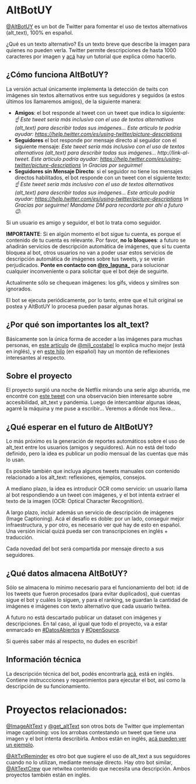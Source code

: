 # AltBotUY

[@AltBotUY](https://twitter.com/AltBotUY) es un bot de Twitter para fomentar el uso de textos alternativos (alt_text), 
100% en español.

¿Qué es un texto alternativo? Es un texto breve que describe la imagen para quienes no pueden verla. Twitter permite 
descripciones de hasta 1000 caracteres por imagen y [acá](https://help.twitter.com/es/using-twitter/picture-descriptions)
hay un tutorial que explica cómo hacerlo.

## ¿Cómo funciona AltBotUY?
La versión actual únicamente implementa la detección de twits con imágenes sin textos alternativos entre sus 
seguidores y seguidos (a estos últimos los llamaremos amigos), de la siguiente manera:

* **Amigos**: el bot responde al tweet con un tweet que indica lo siguiente:
       _☝️ Este tweet sería más inclusivo con el uso de textos alternativos (alt_text) para 
       describir  todas sus imágenes... Este artículo te podría ayudar: 
       https://help.twitter.com/es/using-twitter/picture-descriptions_
* **Seguidores** el bot responde por mensaje directo al seguidor con el siguiente mensaje: 
     _Este tweet sería más inclusivo con el uso de textos alternativos (alt_text) para describir todas sus imágenes... http://link-al-tweet. Este artículo podría ayudar: https://help.twitter.com/es/using-twitter/picture-descriptions \n 
      Gracias por seguirme!_
* **Seguidores sin Mensaje Directo**: si el seguidor no tiene los mensajes directos habilitados, el bot responde con un tweet con el
 siguiente texto: 
 _☝️ Este tweet sería más inclusivo con el uso de textos alternativos (alt_text) para 
        describir todas sus imágenes... Este artículo podría ayudar: 
        https://help.twitter.com/es/using-twitter/picture-descriptions \n Gracias por seguirme! Mandame DM para 
        recordarte por ahí a futuro 😉._

Si un usuario es amigo y seguidor, el bot lo trata como seguidor.
        
**IMPORTANTE**: Si en algún momento el bot sigue tu cuenta, es porque el contenido de tu cuenta es relevante.
Por favor, **no lo bloquees**: a futuro se añadirán servicios de descripción automática de imágenes, que si tu cuenta bloquea al bot, otros usuarios no van a poder usar estos servicios de descripción automática de imágenes sobre tus tweets, y se verán 
perjudicados. **Ponte en contacto con [@ro_laguna_](https://twitter.com/ro_laguna_)** para solucionar cualquier inconveniente o para solicitar que el bot deje de seguirte. 

Actualmente sólo se chequean imágenes: los gifs, videos y similres son ignorados.

El bot se ejecuta periódicamente, por lo tanto, entre que el tuit original se postea y AltBotUY lo procesa pueden pasar algunas horas.

## ¿Por qué son importantes los alt_text?
Básicamente son la única forma de acceder a las imágenes para muchas personas, en 
[este artículo](https://www.lacunavoices.com/explore-world-with-lacuna-voices/being-blind-in-digital-world-social-media-inernet-accessibility) de 
[@mili_costabel](https://twitter.com/mili_costabel) lo explica mucho mejor (está en inglés), y en
[este hilo](https://twitter.com/mili_costabel/status/1383129606803369990) (en español) hay un montón de reflexiones 
interesantes al respecto. 

## Sobre el proyecto

El proyecto surgió una noche de Netflix mirando una serie algo aburrida, me encontré con 
[este tweet](https://twitter.com/mili_costabel/status/1380992677727117317) con una 
observación bien interesante sobre accesibilidad, alt_text y pandemia. Luego de intercambiar algunas ideas,
 agarré la máquina y me puse a escribir... Veremos a dónde nos lleva...

## ¿Qué esperar en el futuro de AltBotUY?

Lo más próximo es la generación de reportes automáticos sobre el uso de alt_text entre los usuarios (amigos y seguidores).
Aún no está del todo definido, pero la idea es publicar un podio mensual de las cuentas que más lo usan.

Es posible también que incluya algunos tweets manuales con contenido relacionado a los alt_text: reflexiones, ejemplos, 
consejos.

A mediano plazo, la idea es introducir OCR como servicio: un usuario llama al bot respondiendo a un tweet con imágenes, 
y el bot intenta extraer el texto de la imagen (OCR: Optical Character Recognition).

A largo plazo, incluir además un servicio de descripción de imágenes (Image Captioning). Acá el desafío es 
doble: por un lado, conseguir mejor infraestructura, y por otro, es necesario ver qué hay de esto en español. 
Una versión inicial quizá pueda ser con transcripciones en inglés + traducción.


Cada novedad del bot será compartida por mensaje directo a sus seguidores.

## ¿Qué datos almacena AltBotUY?  

Sólo se almacena lo mínimo necesario para el funcionamiento del bot: id de los tweets que fueron procesados 
(para evitar duplicados), qué cuentas sigue el bot y cuáles lo siguen, y para el ranking, se guardan la cantidad de 
imágenes e imágenes con texto alternativo que cada usuario twitea.

A futuro no está descartado publicar un dataset con imágenes y descripciones. En tal caso, al igual que todo el proyecto, 
va a estar enmarcado en [#DatosAbiertos](https://twitter.com/hashtag/DatosAbiertos) y 
[#OpenSource](https://twitter.com/hashtag/OpenSource).

Si querés saber más al respecto, no dudes en escribir!

## Información técnica
La descripción técnica del bot, podés encontrarla [acá](docs/technical-readme.md), está en inglés.
Contiene instruccciones y requerimientos para ejecutar el bot, así como la descripción de su funcionamiento.

# Proyectos relacionados:

[@ImageAltText](https://twitter.com/ImageAltText) y [@get_altText](https://twitter.com/get_altText) son otros bots de 
Twitter que implementan image captioning: vos los arrobas contestando un tweet que tiene una imagen y el bot intenta
describirla. Ambos están en inglés, 
[acá pueden ver un ejemplo](https://twitter.com/ImageAltText/status/1383873803860602891).

[@AltTxtReminder](https://twitter.com/AltTxtReminder) es otro bot que sugiere el uso de alt_text a sus seguidores cuando 
no lo utilizan, mediante mensaje directo.  Hay otro bot similar, [@AltTextCrew](https://twitter.com/AltTextCrew) que retwitea 
contenido que necesita una descripción. Ambos proyectos también están en inglés.
